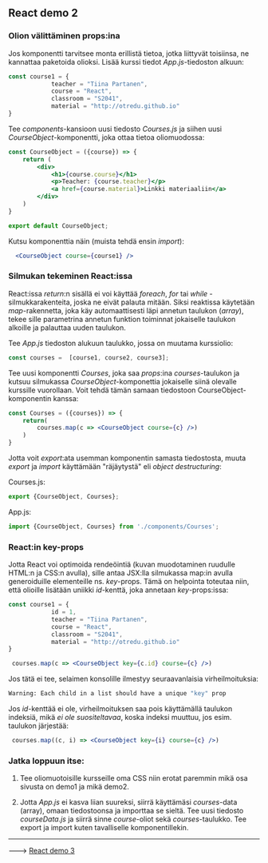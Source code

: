 ## React demo 2

### Olion välittäminen props:ina

Jos komponentti tarvitsee monta erillistä tietoa, jotka liittyvät toisiinsa, ne kannattaa paketoida olioksi. Lisää kurssi tiedot *App.js*-tiedoston alkuun:

```jsx
const course1 = { 
            teacher = "Tiina Partanen",
            course = "React",
            classroom = "S2041",
            material = "http://otredu.github.io"
}
```

Tee *components*-kansioon uusi tiedosto *Courses.js* ja siihen uusi *CourseObject*-komponentti, joka ottaa tietoa oliomuodossa:

```jsx
const CourseObject = ({course}) => {
    return (
        <div>
            <h1>{course.course}</h1>
            <p>Teacher: {course.teacher}</p>
            <a href={course.material}>Linkki materiaaliin</a>
        </div>
    )
}

export default CourseObject;
```

Kutsu komponenttia näin (muista tehdä ensin *import*):

```jsx
  <CourseObject course={course1} />
```

### Silmukan tekeminen React:issa

React:issa *return*:n sisällä ei voi käyttää *foreach*, *for* tai *while* - silmukkarakenteita, joska ne eivät palauta mitään. Siksi reaktissa käytetään *map*-rakennetta, joka käy automaattisesti läpi annetun taulukon (*array*), tekee sille parametrina annetun funktion toiminnat jokaiselle taulukon alkoille ja palauttaa uuden taulukon.

Tee *App.js* tiedoston alukuun taulukko, jossa on muutama kurssiolio:

```jsx
const courses =  [course1, course2, course3];
```

Tee uusi komponentti *Courses*, joka saa *props*:ina *courses*-taulukon ja kutsuu silmukassa *CourseObject*-komponettia jokaiselle siinä olevalle kurssille vuorollaan. Voit tehdä tämän samaan tiedostoon CourseObject-komponentin kanssa:

```jsx
const Courses = ({courses}) => {
    return(
        courses.map(c => <CourseObject course={c} />)
    )
}
```

Jotta voit *export*:ata usemman komponentin samasta tiedostosta, muuta *export* ja *import* käyttämään "räjäytystä" eli *object destructuring*:

Courses.js:

```jsx
export {CourseObject, Courses};
```

App.js:

```jsx
import {CourseObject, Courses} from './components/Courses';
```

### React:in key-props

Jotta React voi optimoida rendeöintiä (kuvan muodotaminen ruudulle HTML:n ja CSS:n avulla), sille antaa JSX:lla silmukassa map:in avulla generoiduille elementeille ns. *key*-props. Tämä on helpointa toteutaa niin, että olioille lisätään uniikki *id*-kenttä, joka annetaan *key*-props:issa:

```jsx
const course1 = { 
            id = 1,
            teacher = "Tiina Partanen",
            course = "React",
            classroom = "S2041",
            material = "http://otredu.github.io"
}
```

```jsx
 courses.map(c => <CourseObject key={c.id} course={c} />)
```

Jos tätä ei tee, selaimen konsolille ilmestyy seuraavanlaisia virheilmoituksia:

```cmd
Warning: Each child in a list should have a unique "key" prop
```

Jos *id*-kenttää ei ole, virheilmoituksen saa pois käyttämällä taulukon indeksiä, mikä _ei_ _ole_ _suositeltavaa_, koska indeksi muuttuu, jos esim. taulukon järjestää:

```jsx
 courses.map((c, i) => <CourseObject key={i} course={c} />)
```

### Jatka loppuun itse:

1. Tee oliomuotoisille kursseille oma CSS niin erotat paremmin mikä osa sivusta on demo1 ja mikä demo2.

2. Jotta *App.js* ei kasva liian suureksi, siirrä käyttämäsi *courses*-data (array), omaan tiedostoonsa ja importtaa se sieltä. Tee uusi tiedosto *courseData.js* ja siirrä sinne *course*-oliot sekä *courses*-taulukko. Tee export ja import kuten tavalliselle komponentillekin.

---

---> [React demo 3](./reactdemo_osa3.html)